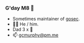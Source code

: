 ### G'day M8 👋

- Sometimes maintainer of [gosec](https://github.com/securego/gosec).
- 🏳️‍🌈 He / him.
- Dad 3 x 👶
- 📫 gcmurphy@pm.me
<!--
**gcmurphy/gcmurphy** is a ✨ _special_ ✨ repository because its `README.md` (this file) appears on your GitHub profile.

Here are some ideas to get you started:

- 🔭 I’m currently working on ...
- 🌱 I’m currently learning ...
- 👯 I’m looking to collaborate on ...
- 🤔 I’m looking for help with ...
- 💬 Ask me about ...
- 📫 How to reach me: ...
- 😄 Pronouns: ...
- ⚡ Fun fact: ...
-->
